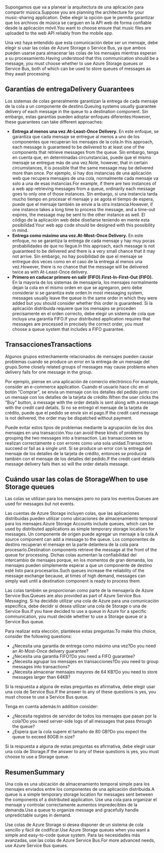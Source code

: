 <span data-ttu-id="eff3b-101">Supongamos que va a planear la arquitectura de una aplicación para compartir música.</span><span class="sxs-lookup"><span data-stu-id="eff3b-101">Suppose you are planning the architecture for your music-sharing application.</span></span> <span data-ttu-id="eff3b-102">Debe elegir la opción que le permita garantizar que los archivos de música se carguen en la API web de forma confiable desde la aplicación móvil.</span><span class="sxs-lookup"><span data-stu-id="eff3b-102">You want to choose ensure that music files are uploaded to the web API reliably from the mobile app.</span></span>

<span data-ttu-id="eff3b-103">Una vez haya entendido que esta comunicación debe ser un mensaje, debe elegir si usar las colas de Azure Storage o Service Bus, ya que ambos pueden usarse para almacenar las colas de los mensajes mientras esperan a su procesamiento.</span><span class="sxs-lookup"><span data-stu-id="eff3b-103">Having understood that this communication should be a message, you must choose whether to use Azure Storage queues or Service Bus, both of which can be used to store queues of messages as they await processing.</span></span>

## <a name="delivery-guarantees"></a><span data-ttu-id="eff3b-104">Garantías de entrega</span><span class="sxs-lookup"><span data-stu-id="eff3b-104">Delivery Guarantees</span></span>

<span data-ttu-id="eff3b-105">Los sistemas de colas generalmente garantizan la entrega de cada mensaje de la cola a un componente de destino.</span><span class="sxs-lookup"><span data-stu-id="eff3b-105">Queuing systems usually guarantee delivery of each message in the queue to a destination component.</span></span> <span data-ttu-id="eff3b-106">Sin embargo, estas garantías pueden adoptar enfoques diferentes:</span><span class="sxs-lookup"><span data-stu-id="eff3b-106">However, these guarantees can take different approaches:</span></span>

- <span data-ttu-id="eff3b-107">**Entrega al menos una vez.**</span><span class="sxs-lookup"><span data-stu-id="eff3b-107">**At-Least-Once Delivery.**</span></span> <span data-ttu-id="eff3b-108">En este enfoque, se garantiza que cada mensaje se entregue al menos a uno de los componentes que recuperan los mensajes de la cola.</span><span class="sxs-lookup"><span data-stu-id="eff3b-108">In this approach, each message is guaranteed to be delivered to at least one of the components that retrieve messages from the queue.</span></span> <span data-ttu-id="eff3b-109">Sin embargo, tenga en cuenta que, en determinadas circunstancias, puede que el mismo mensaje se entregue más de una vez.</span><span class="sxs-lookup"><span data-stu-id="eff3b-109">Note, however, that in certain circumstances, it is possible that the same message may be delivered more than once.</span></span> <span data-ttu-id="eff3b-110">Por ejemplo, si hay dos instancias de una aplicación web que recupera mensajes de una cola, normalmente cada mensaje va solo a una de esas instancias.</span><span class="sxs-lookup"><span data-stu-id="eff3b-110">For example, if there are two instances of a web app retrieving messages from a queue, ordinarily each message goes to only one of those instances.</span></span> <span data-ttu-id="eff3b-111">Sin embargo, si una instancia tarda mucho tiempo en procesar el mensaje y se agota el tiempo de espera, puede que el mensaje también se envíe a la otra instancia.</span><span class="sxs-lookup"><span data-stu-id="eff3b-111">However, if one instance takes a long time to process the message, and a time-out expires, the message may be sent to the other instance as well.</span></span> <span data-ttu-id="eff3b-112">El código de la aplicación web debe diseñarse teniendo en mente esta posibilidad.</span><span class="sxs-lookup"><span data-stu-id="eff3b-112">Your web app code should be designed with this possibility in mind.</span></span>
- <span data-ttu-id="eff3b-113">**Entrega como máximo una vez.**</span><span class="sxs-lookup"><span data-stu-id="eff3b-113">**At-Most-Once Delivery.**</span></span> <span data-ttu-id="eff3b-114">En este enfoque, no se garantiza la entrega de cada mensaje y hay muy pocas probabilidades de que no llegue.</span><span class="sxs-lookup"><span data-stu-id="eff3b-114">In this approach, each message is not guaranteed to be delivered and there is a very small chance that it may not arrive.</span></span> <span data-ttu-id="eff3b-115">Sin embargo, no hay posibilidad de que el mensaje se entregue dos veces como en el caso de la entrega al menos una vez.</span><span class="sxs-lookup"><span data-stu-id="eff3b-115">However, there is no chance that the message will be delivered twice as with At-Least-Once delivery.</span></span>
- <span data-ttu-id="eff3b-116">**Primero en caducar primero en salir (FIFO).**</span><span class="sxs-lookup"><span data-stu-id="eff3b-116">**First-In-First-Out (FIFO).**</span></span> <span data-ttu-id="eff3b-117">En la mayoría de los sistemas de mensajería, los mensajes normalmente dejan la cola en el mismo orden en que se agregaron, pero debe considerar si se garantiza este orden.</span><span class="sxs-lookup"><span data-stu-id="eff3b-117">In most messaging system, messages usually leave the queue in the same order in which they were added but you should consider whether this order is guaranteed.</span></span> <span data-ttu-id="eff3b-118">Si la aplicación distribuida requiere que los mensajes se proceden precisamente en el orden correcto, debe elegir un sistema de cola que incluya una garantía FIFO.</span><span class="sxs-lookup"><span data-stu-id="eff3b-118">If your distributed application requires that messages are processed in precisely the correct order, you must choose a queue system that includes a FIFO guarantee.</span></span>

## <a name="transactions"></a><span data-ttu-id="eff3b-119">Transacciones</span><span class="sxs-lookup"><span data-stu-id="eff3b-119">Transactions</span></span>

<span data-ttu-id="eff3b-120">Algunos grupos estrechamente relacionados de mensajes pueden causar problemas cuando se produce un error en la entrega de un mensaje del grupo.</span><span class="sxs-lookup"><span data-stu-id="eff3b-120">Some closely related groups of messages may cause problems when delivery fails for one message in the group.</span></span>

<span data-ttu-id="eff3b-121">Por ejemplo, piense en una aplicación de comercio electrónico.</span><span class="sxs-lookup"><span data-stu-id="eff3b-121">For example, consider an e-commerce application.</span></span> <span data-ttu-id="eff3b-122">Cuando el usuario hace clic en el botón "Comprar", se envía un mensaje con los detalles del pedido junto con un mensaje con los detalles de la tarjeta de crédito.</span><span class="sxs-lookup"><span data-stu-id="eff3b-122">When the user clicks the "Buy" button, a message with the order details is sent along with a message with the credit card details.</span></span> <span data-ttu-id="eff3b-123">Si no se entregó el mensaje de la tarjeta de crédito, puede que el pedido se envíe sin el pago.</span><span class="sxs-lookup"><span data-stu-id="eff3b-123">If the credit card message is not delivered, the order may be dispatched without payment.</span></span>

<span data-ttu-id="eff3b-124">Puede evitar estos tipos de problemas mediante la agrupación de los dos mensajes en una transacción.</span><span class="sxs-lookup"><span data-stu-id="eff3b-124">You can avoid these kinds of problems by grouping the two messages into a transaction.</span></span> <span data-ttu-id="eff3b-125">Las transacciones se realizan correctamente o con errores como una sola unidad.</span><span class="sxs-lookup"><span data-stu-id="eff3b-125">Transactions succeed or fail as a single unit.</span></span> <span data-ttu-id="eff3b-126">Si se produce un error con la entrega del mensaje de los detalles de la tarjeta de crédito, entonces se producirá también con el mensaje de los detalles del pedido.</span><span class="sxs-lookup"><span data-stu-id="eff3b-126">If the credit card details message delivery fails then so will the order details message.</span></span>

## <a name="when-to-use-storage-queues"></a><span data-ttu-id="eff3b-127">Cuándo usar las colas de Storage</span><span class="sxs-lookup"><span data-stu-id="eff3b-127">When to use Storage queues</span></span>

<span data-ttu-id="eff3b-128">Las colas se utilizan para los mensajes pero no para los eventos.</span><span class="sxs-lookup"><span data-stu-id="eff3b-128">Queues are used for messages but not events.</span></span>

<span data-ttu-id="eff3b-129">Las cuentas de Azure Storage incluyen colas, que las aplicaciones distribuidas pueden utilizar como ubicaciones de almacenamiento temporal para los mensajes.</span><span class="sxs-lookup"><span data-stu-id="eff3b-129">Azure Storage Accounts include queues, which can be used by distributed applications as simple temporary storage locations for messages.</span></span> <span data-ttu-id="eff3b-130">Un componente de origen puede agregar un mensaje a la cola.</span><span class="sxs-lookup"><span data-stu-id="eff3b-130">A source component can add a message to the queue.</span></span> <span data-ttu-id="eff3b-131">Los componentes de destino recuperan el mensaje en la parte delantera de la cola para procesarlo.</span><span class="sxs-lookup"><span data-stu-id="eff3b-131">Destination components retrieve the message at the front of the queue for processing.</span></span> <span data-ttu-id="eff3b-132">Dichas colas aumentan la confiabilidad del intercambio de mensajes porque, en los momentos de gran demanda, los mensajes pueden simplemente esperar a que un componente de destino esté listo para procesarlos.</span><span class="sxs-lookup"><span data-stu-id="eff3b-132">Such queues increase the reliability of the message exchange because, at times of high demand, messages can simply wait until a destination component is ready to process them.</span></span>

<span data-ttu-id="eff3b-133">Las colas también se proporcionan como parte de la mensajería de Azure Service Bus.</span><span class="sxs-lookup"><span data-stu-id="eff3b-133">Queues are also provided as part of Azure Service Bus Messaging.</span></span> <span data-ttu-id="eff3b-134">Si ha decidido utilizar una cola de Azure para una comunicación específica, debe decidir si desea utilizar una cola de Storage o una de Service Bus.</span><span class="sxs-lookup"><span data-stu-id="eff3b-134">If you have decided to use a queue in Azure for a specific communication, you must decide whether to use a Storage queue or a Service Bus queue.</span></span>

<span data-ttu-id="eff3b-135">Para realizar esta elección, plantéese estas preguntas:</span><span class="sxs-lookup"><span data-stu-id="eff3b-135">To make this choice, consider the following questions:</span></span>

- <span data-ttu-id="eff3b-136">¿Necesita una garantía de entrega como máximo una vez?</span><span class="sxs-lookup"><span data-stu-id="eff3b-136">Do you need an At-Most-Once delivery guarantee?</span></span>
- <span data-ttu-id="eff3b-137">¿Necesita una garantía FIFO?</span><span class="sxs-lookup"><span data-stu-id="eff3b-137">Do you need a FIFO guarantee?</span></span>
- <span data-ttu-id="eff3b-138">¿Necesita agrupar los mensajes en transacciones?</span><span class="sxs-lookup"><span data-stu-id="eff3b-138">Do you need to group messages into transactions?</span></span>
- <span data-ttu-id="eff3b-139">¿Necesita almacenar mensajes mayores de 64 KB?</span><span class="sxs-lookup"><span data-stu-id="eff3b-139">Do you need to store messages larger than 64KB?</span></span>

<span data-ttu-id="eff3b-140">Si la respuesta a alguna de estas preguntas es afirmativa, debe elegir usar una cola de Service Bus.</span><span class="sxs-lookup"><span data-stu-id="eff3b-140">If the answer to any of these questions is yes, you must choose to use a Service Bus queue.</span></span>

<span data-ttu-id="eff3b-141">Tenga en cuenta además:</span><span class="sxs-lookup"><span data-stu-id="eff3b-141">In addition consider:</span></span>

- <span data-ttu-id="eff3b-142">¿Necesita registros de servidor de todos los mensajes que pasan por la cola?</span><span class="sxs-lookup"><span data-stu-id="eff3b-142">Do you need server-side logs of all messages that pass through the queue?</span></span>
- <span data-ttu-id="eff3b-143">¿Espera que la cola supere el tamaño de 80 GB?</span><span class="sxs-lookup"><span data-stu-id="eff3b-143">Do you expect the queue to exceed 80GB in size?</span></span>

<span data-ttu-id="eff3b-144">Si la respuesta a alguna de estas preguntas es afirmativa, debe elegir usar una cola de Storage.</span><span class="sxs-lookup"><span data-stu-id="eff3b-144">If the answer to any of these questions is yes, you must choose to use a Storage queue.</span></span>

## <a name="summary"></a><span data-ttu-id="eff3b-145">Resumen</span><span class="sxs-lookup"><span data-stu-id="eff3b-145">Summary</span></span>

<span data-ttu-id="eff3b-146">Una cola es una ubicación de almacenamiento temporal simple para los mensajes enviados entre los componentes de una aplicación distribuida.</span><span class="sxs-lookup"><span data-stu-id="eff3b-146">A queue is a simple temporary storage location for messages sent between the components of a distributed application.</span></span> <span data-ttu-id="eff3b-147">Use una cola para organizar el mensaje y controlar correctamente aumentos impredecibles de la demanda.</span><span class="sxs-lookup"><span data-stu-id="eff3b-147">Use a queue to organize message and gracefully handle unpredictable surges in demand.</span></span>

<span data-ttu-id="eff3b-148">Use colas de Azure Storage si desea disponer de un sistema de cola sencillo y fácil de codificar.</span><span class="sxs-lookup"><span data-stu-id="eff3b-148">Use Azure Storage queues when you want a simple and easy-to-code queue system.</span></span> <span data-ttu-id="eff3b-149">Para las necesidades más avanzadas, use las colas de Azure Service Bus.</span><span class="sxs-lookup"><span data-stu-id="eff3b-149">For more advanced needs, use Azure Service Bus queues.</span></span>